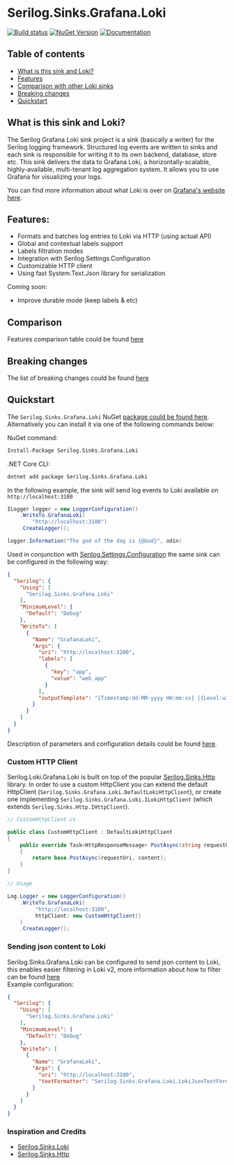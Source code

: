 # Serilog.Sinks.Grafana.Loki

[![Build status](https://github.com/mishamyte/serilog-sinks-grafana-loki/workflows/Publish/badge.svg)](https://github.com/mishamyte/serilog-sinks-grafana-loki/actions?query=workflow%3ABuild)
[![NuGet Version](https://img.shields.io/nuget/v/Serilog.Sinks.Grafana.Loki)](https://www.nuget.org/packages/Serilog.Sinks.Grafana.Loki)
[![Documentation](https://img.shields.io/badge/docs-wiki-blueviolet.svg)](https://github.com/mishamyte/serilog-sinks-grafana-loki/wiki)

## Table of contents
- [What is this sink and Loki?](#what-is-this)
- [Features](#features)
- [Comparison with other Loki sinks](#comparison)
- [Breaking changes](#breaking-changes)
- [Quickstart](#quickstart)

## What is this sink and Loki?

The Serilog Grafana Loki sink project is a sink (basically a writer) for the Serilog logging framework. Structured log events are written to sinks and each sink is responsible for writing it to its own backend, database, store etc. This sink delivers the data to Grafana Loki, a horizontally-scalable, highly-available, multi-tenant log aggregation system. It allows you to use Grafana for visualizing your logs.

You can find more information about what Loki is over on [Grafana's website here](https://grafana.com/loki).

## Features:
- Formats and batches log entries to Loki via HTTP (using actual API)
- Global and contextual labels support
- Labels filtration modes
- Integration with Serilog.Settings.Configuration
- Customizable HTTP client
- Using fast System.Text.Json library for serialization

Coming soon:
- Improve durable mode (keep labels & etc)

## Comparison
Features comparison table could be found [here](https://github.com/mishamyte/serilog-sinks-grafana-loki/wiki/Comparison-with-another-Loki-sinks)

## Breaking changes
The list of breaking changes could be found [here](https://github.com/mishamyte/serilog-sinks-grafana-loki/wiki/Breaking-changes)

## Quickstart
The `Serilog.Sinks.Grafana.Loki` NuGet [package could be found here](https://www.nuget.org/packages/Serilog.Sinks.Grafana.Loki). Alternatively you can install it via one of the following commands below:

NuGet command:
```bash
Install-Package Serilog.Sinks.Grafana.Loki
```
.NET Core CLI:
```bash
dotnet add package Serilog.Sinks.Grafana.Loki
```

In the following example, the sink will send log events to Loki available on `http://localhost:3100`
```csharp
ILogger logger = new LoggerConfiguration()
    .WriteTo.GrafanaLoki(
        "http://localhost:3100")
    .CreateLogger();

logger.Information("The god of the day is {@God}", odin)
```

Used in conjunction with [Serilog.Settings.Configuration](https://github.com/serilog/serilog-settings-configuration) the same sink can be configured in the following way:

```json
{
  "Serilog": {
    "Using": [
      "Serilog.Sinks.Grafana.Loki"
    ],
    "MinimumLevel": {
      "Default": "Debug"
    },
    "WriteTo": [
      {
        "Name": "GrafanaLoki",
        "Args": {
          "uri": "http://localhost:3100",
          "labels": [
            {
              "key": "app",
              "value": "web_app"
            }
          ],
          "outputTemplate": "{Timestamp:dd-MM-yyyy HH:mm:ss} [{Level:u3}] [{ThreadId}] {Message}{NewLine}{Exception}"
        }
      }
    ]
  }
}
```

Description of parameters and configuration details could be found [here](https://github.com/mishamyte/serilog-sinks-grafana-loki/wiki/Application-settings).

### Custom HTTP Client
Serilog.Loki.Grafana.Loki is built on top of the popular [Serilog.Sinks.Http](https://github.com/FantasticFiasco/serilog-sinks-http) library.
In order to use a custom HttpClient you can extend the default HttpClient (`Serilog.Sinks.Grafana.Loki.DefaultLokiHttpClient`), or create one implementing `Serilog.Sinks.Grafana.Loki.ILokiHttpClient` (which extends `Serilog.Sinks.Http.IHttpClient`).

```csharp
// CustomHttpClient.cs

public class CustomHttpClient : DefaultLokiHttpClient
{
    public override Task<HttpResponseMessage> PostAsync(string requestUri, HttpContent content)
    {
        return base.PostAsync(requestUri, content);
    }
}
```
```csharp
// Usage

Log.Logger = new LoggerConfiguration()
    .WriteTo.GrafanaLoki(
         "http://localhost:3100",
         httpClient: new CustomHttpClient()
    )
    .CreateLogger();
```

### Sending json content to Loki
Serilog.Sinks.Grafana.Loki can be configured to send json content to Loki, this enables easier filtering in Loki v2, more information about how to filter can be found [here](https://grafana.com/blog/2020/10/28/loki-2.0-released-transform-logs-as-youre-querying-them-and-set-up-alerts-within-loki/)  
Example configuration:
```json
{
  "Serilog": {
    "Using": [
      "Serilog.Sinks.Grafana.Loki"
    ],
    "MinimumLevel": {
      "Default": "Debug"
    },
    "WriteTo": [
      {
        "Name": "GrafanaLoki",
        "Args": {
          "uri": "http://localhost:3100",
          "textFormatter": "Serilog.Sinks.Grafana.Loki.LokiJsonTextFormatter, Serilog.Sinks.Grafana.Loki"
        }
      }
    ]
  }
}
```


### Inspiration and Credits
- [Serilog.Sinks.Loki](https://github.com/JosephWoodward/Serilog-Sinks-Loki)
- [Serilog.Sinks.Http](https://github.com/FantasticFiasco/serilog-sinks-http)
